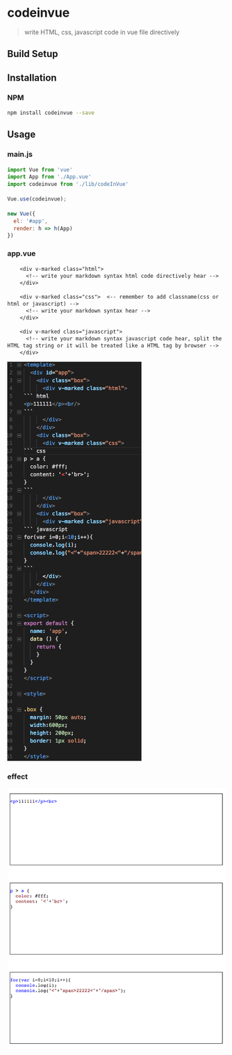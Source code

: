# codeinvue

> write HTML, css, javascript code in vue file directively

## Build Setup

## Installation

### NPM

```bash
npm install codeinvue --save
```

## Usage

### main.js
```js
import Vue from 'vue'
import App from './App.vue'
import codeinvue from './lib/codeInVue'

Vue.use(codeinvue);

new Vue({
  el: '#app',
  render: h => h(App)
})
```

### app.vue
```
    <div v-marked class="html">
      <!-- write your markdown syntax html code directively hear -->
    </div>

    <div v-marked class="css">  <-- remember to add classname(css or html or javascript) -->
      <!-- write your markdown syntax hear -->
    </div>

    <div v-marked class="javascript">
      <!-- write your markdown syntax javascript code hear, split the HTML tag string or it will be treated like a HTML tag by browser -->
    </div>
```
![vue](./src/assets/vue.png)

### effect
![effect](./src/assets/effect.png)
